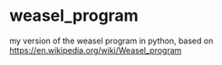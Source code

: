 # weasel_program

my version of the weasel program in python,
  based on https://en.wikipedia.org/wiki/Weasel_program
